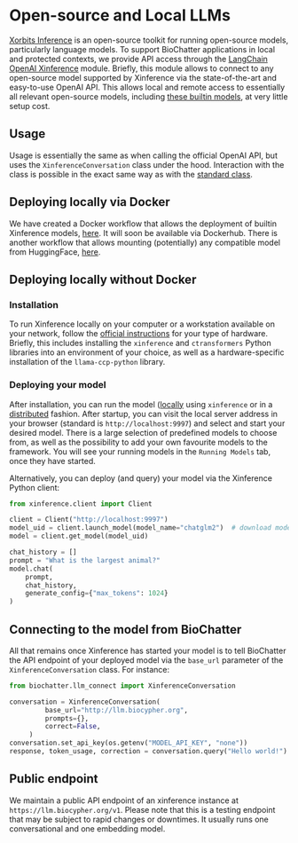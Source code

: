 # Open-source and Local LLMs

[Xorbits Inference](https://github.com/xorbitsai/inference) is an open-source
toolkit for running open-source models, particularly language models. To support
BioChatter applications in local and protected contexts, we provide API access
through the [LangChain OpenAI
Xinference](https://python.langchain.com/docs/integrations/llms/xinference)
module. Briefly, this module allows to connect to any open-source model
supported by Xinference via the state-of-the-art and easy-to-use OpenAI API.
This allows local and remote access to essentially all relevant open-source
models, including [these builtin
models](https://github.com/xorbitsai/inference#builtin-models), at very little
setup cost.

## Usage

Usage is essentially the same as when calling the official OpenAI API, but uses
the `XinferenceConversation` class under the hood. Interaction with the class is
possible in the exact same way as with the [standard class](chat.md).

## Deploying locally via Docker

We have created a Docker workflow that allows the deployment of builtin
Xinference models,
[here](https://github.com/biocypher/xinference-docker-builtin). It will soon be
available via Dockerhub. There is another workflow that allows mounting
(potentially) any compatible model from HuggingFace,
[here](https://github.com/AndiMajore/xinference-docker-hf).

## Deploying locally without Docker

### Installation

To run Xinference locally on your computer or a workstation available on your
network, follow the [official
instructions](https://github.com/xorbitsai/inference) for your type of hardware.
Briefly, this includes installing the `xinference` and `ctransformers` Python
libraries into an environment of your choice, as well as a hardware-specific
installation of the `llama-ccp-python` library.

### Deploying your model

After installation, you can run the model
([locally](https://github.com/xorbitsai/inference#local) using `xinference` or
in a [distributed](https://github.com/xorbitsai/inference#distributed) fashion.
After startup, you can visit the local server address in your browser (standard
is `http://localhost:9997`) and select and start your desired model. There is a
large selection of predefined models to choose from, as well as the possibility
to add your own favourite models to the framework. You will see your running
models in the `Running Models` tab, once they have started.

Alternatively, you can deploy (and query) your model via the Xinference Python client:

```python
from xinference.client import Client

client = Client("http://localhost:9997")
model_uid = client.launch_model(model_name="chatglm2")  # download model from HuggingFace and deploy
model = client.get_model(model_uid)

chat_history = []
prompt = "What is the largest animal?"
model.chat(
    prompt,
    chat_history,
    generate_config={"max_tokens": 1024}
)
```

## Connecting to the model from BioChatter

All that remains once Xinference has started your model is to tell BioChatter
the API endpoint of your deployed model via the `base_url` parameter of the
`XinferenceConversation` class. For instance:

```python
from biochatter.llm_connect import XinferenceConversation

conversation = XinferenceConversation(
         base_url="http://llm.biocypher.org",
         prompts={},
         correct=False,
     )
conversation.set_api_key(os.getenv("MODEL_API_KEY", "none"))
response, token_usage, correction = conversation.query("Hello world!")
```

## Public endpoint

We maintain a public API endpoint of an xinference instance at
`https://llm.biocypher.org/v1`. Please note that this is a testing endpoint that
may be subject to rapid changes or downtimes. It usually runs one conversational
and one embedding model.
